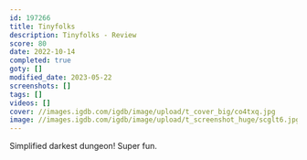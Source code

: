 ```yaml
---
id: 197266
title: Tinyfolks
description: Tinyfolks - Review
score: 80
date: 2022-10-14
completed: true
goty: []
modified_date: 2023-05-22
screenshots: []
tags: []
videos: []
cover: //images.igdb.com/igdb/image/upload/t_cover_big/co4txq.jpg
image: //images.igdb.com/igdb/image/upload/t_screenshot_huge/scglt6.jpg
---
```

Simplified darkest dungeon! Super fun.